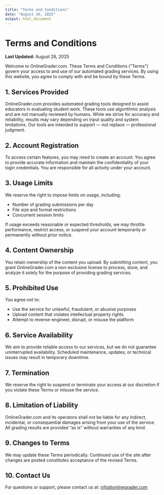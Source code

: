 ```yaml
---
title: "Terms and Conditions"
date: "August 26, 2025"
output: html_document
---
```


# Terms and Conditions

**Last Updated:** August 26, 2025

Welcome to OnlineGrader.com. These Terms and Conditions ("Terms") govern your access to and use of our automated grading services. By using this website, you agree to comply with and be bound by these Terms.

## 1. Services Provided

OnlineGrader.com provides automated grading tools designed to assist educators in evaluating student work. These tools use algorithmic analysis and are not manually reviewed by humans. While we strive for accuracy and reliability, results may vary depending on input quality and system limitations. Our tools are intended to support — not replace — professional judgment.

## 2. Account Registration

To access certain features, you may need to create an account. You agree to provide accurate information and maintain the confidentiality of your login credentials. You are responsible for all activity under your account.

## 3. Usage Limits

We reserve the right to impose limits on usage, including:

- Number of grading submissions per day
- File size and format restrictions
- Concurrent session limits

If usage exceeds reasonable or expected thresholds, we may throttle performance, restrict access, or suspend your account temporarily or permanently without prior notice.

## 4. Content Ownership

You retain ownership of the content you upload. By submitting content, you grant OnlineGrader.com a non-exclusive license to process, store, and analyze it solely for the purpose of providing grading services.

## 5. Prohibited Use

You agree not to:

- Use the service for unlawful, fraudulent, or abusive purposes
- Upload content that violates intellectual property rights
- Attempt to reverse-engineer, disrupt, or misuse the platform

## 6. Service Availability

We aim to provide reliable access to our services, but we do not guarantee uninterrupted availability. Scheduled maintenance, updates, or technical issues may result in temporary downtime.

## 7. Termination

We reserve the right to suspend or terminate your access at our discretion if you violate these Terms or misuse the service.

## 8. Limitation of Liability

OnlineGrader.com and its operators shall not be liable for any indirect, incidental, or consequential damages arising from your use of the service. All grading results are provided “as is” without warranties of any kind.

## 9. Changes to Terms

We may update these Terms periodically. Continued use of the site after changes are posted constitutes acceptance of the revised Terms.

## 10. Contact Us

For questions or support, please contact us at: [info@onlinegrader.com](mailto:info@onlinegrader.com)

